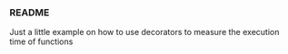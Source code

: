 ### README

Just a little example on how to use decorators to measure the execution time of functions